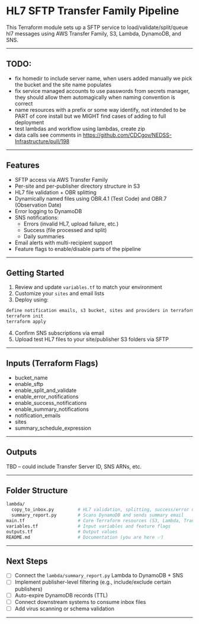 # HL7 SFTP Transfer Family Pipeline

This Terraform module sets up a SFTP service to load/validate/split/queue hl7 messages using AWS Transfer Family, S3, Lambda, DynamoDB, and SNS.

---
## TODO:

- fix homedir to include server name, when users added manually we pick the bucket and the site name populates
- fix service managed accounts to use passwords from secrets manager, they should allow them automagically when naming convention is correct
- name resources with a prefix or some way identify, not intended to be PART of core install but we MIGHT find cases of adding to full deployment
- test lambdas and workflow using lambdas, create zip 
- data calls see comments in https://github.com/CDCgov/NEDSS-Infrastructure/pull/198

---

## Features

- SFTP access via AWS Transfer Family
- Per-site and per-publisher directory structure in S3
- HL7 file validation + OBR splitting
- Dynamically named files using OBR.4.1 (Test Code) and OBR.7 (Observation Date)
- Error logging to DynamoDB
- SNS notifications:
  - Errors (invalid HL7, upload failure, etc.)
  - Success (file processed and split)
  - Daily summaries
- Email alerts with multi-recipient support
- Feature flags to enable/disable parts of the pipeline

---

## Getting Started

1. Review and update `variables.tf` to match your environment
2. Customize your `sites` and email lists
3. Deploy using:

```bash
define notification emails, s3 bucket, sites and providers in terraform.tfvars
terraform init
terraform apply
```

4. Confirm SNS subscriptions via email
5. Upload test HL7 files to your site/publisher S3 folders via SFTP

---

##  Inputs (Terraform Flags)

- bucket_name
- enable_sftp
- enable_split_and_validate 
- enable_error_notifications
- enable_success_notifications
- enable_summary_notifications
- notification_emails
- sites
- summary_schedule_expression

---

## Outputs

TBD – could include Transfer Server ID, SNS ARNs, etc.

---

## Folder Structure

```bash
lambda/
  copy_to_inbox.py         # HL7 validation, splitting, success/error notification
  summary_report.py        # Scans DynamoDB and sends summary email
main.tf                    # Core Terraform resources (S3, Lambda, Transfer Family, etc.)
variables.tf               # Input variables and feature flags
outputs.tf                 # Output values
README.md                  # Documentation (you are here ✅)
```

---

## Next Steps

- [ ] Connect the `lambda/summary_report.py` Lambda to DynamoDB + SNS
- [ ] Implement publisher-level filtering (e.g., include/exclude certain publishers)
- [ ] Auto-expire DynamoDB records (TTL)
- [ ] Connect downstream systems to consume inbox files
- [ ] Add virus scanning or schema validation

---

